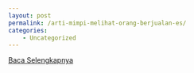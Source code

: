 ```yaml
---
layout: post
permalink: /arti-mimpi-melihat-orang-berjualan-es/
categories:
    - Uncategorized
---
```


[Baca Selengkapnya](/03)
